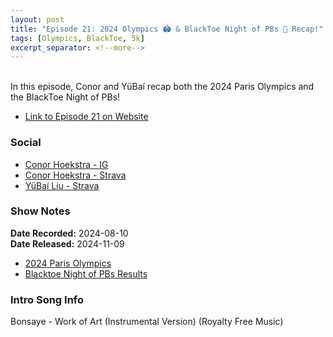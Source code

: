 ```yaml
---
layout: post
title: "Episode 21: 2024 Olympics 🏟️ & BlackToe Night of PBs 🥳 Recap!"
tags: [Olympics, BlackToe, 5k]
excerpt_separator: <!--more-->
---
```


<div id="buzzsprout-player-16076390"></div><script src="https://www.buzzsprout.com/2138032/episodes/16076390-episode-21-2024-paris-olympics-blacktoe-night-of-pbs-recap.js?container_id=buzzsprout-player-16076390&player=small" type="text/javascript" charset="utf-8"></script>

<br>In this episode, Conor and YüBaí recap both the 2024 Paris Olympics and the BlackToe Night of PBs!

<!--more-->

* [Link to Episode 21 on Website](https://runforthefunofit.com/2024/11/09/Episode-21.html)

### Social
 
* [Conor Hoekstra - IG](https://www.instagram.com/conorhoekstra/)
* [Conor Hoekstra - Strava](https://www.strava.com/athletes/59373430)
* [YüBaí Liu - Strava](https://www.strava.com/athletes/102365031)

### Show Notes
 
**Date Recorded:** 2024-08-10 <br>
**Date Released:** 2024-11-09

* [2024 Paris Olympics](https://olympics.com/en/paris-2024)
* [Blacktoe Night of PBs Results](https://www.windsortiming.com/LiveResults/2024/NightofthePBs/)

### Intro Song Info
 
Bonsaye - Work of Art (Instrumental Version) (Royalty Free Music)
